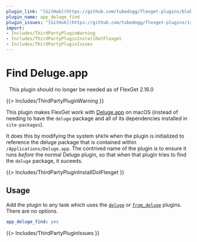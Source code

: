 ```yaml
---
plugin_link: "[GitHub](https://github.com/tubedogg/flexget-plugins/blob/master/app_deluge_find.py)"
plugin_name: app_deluge_find
plugin_issues: "[GitHub](https://github.com/tubedogg/flexget-plugins/issues)"
import:
- Includes/ThirdPartyPluginWarning
- Includes/ThirdPartyPluginInstallDotFlexget
- Includes/ThirdPartyPluginIssues
---
```

# Find Deluge.app

<div class="alert alert-warning" role="alert">
  
  <span class="glyphicon glyphicon-exclamation-sign"></span>
  &nbsp;
  This plugin should no longer be needed as of FlexGet 2.16.0
</div>

{{> Includes/ThirdPartyPluginWarning }}


This plugin makes FlexGet work with [Deluge.app](http://dev.deluge-torrent.org/wiki/Download#AppleMacOSX) on macOS (instead of needing to have the `deluge` package and all of its dependencies installed in `site-packages`).

It does this by modifying the system `$PATH` when the plugin is initialized to reference the deluge package that is contained within `/Applications/Deluge.app`. The contrived name of the plugin is to ensure it runs _before_ the normal Deluge plugin, so that when that plugin tries to find the `deluge` package, it suceeds.

{{> Includes/ThirdPartyPluginInstallDotFlexget }}

## Usage
Add the plugin to any task which uses the [`deluge`](/Plugins/deluge) or [`from_deluge`](/Plugins/from_deluge) plugins. There are no options.
```yaml
app_deluge_find: yes
```

{{> Includes/ThirdPartyPluginIssues }}